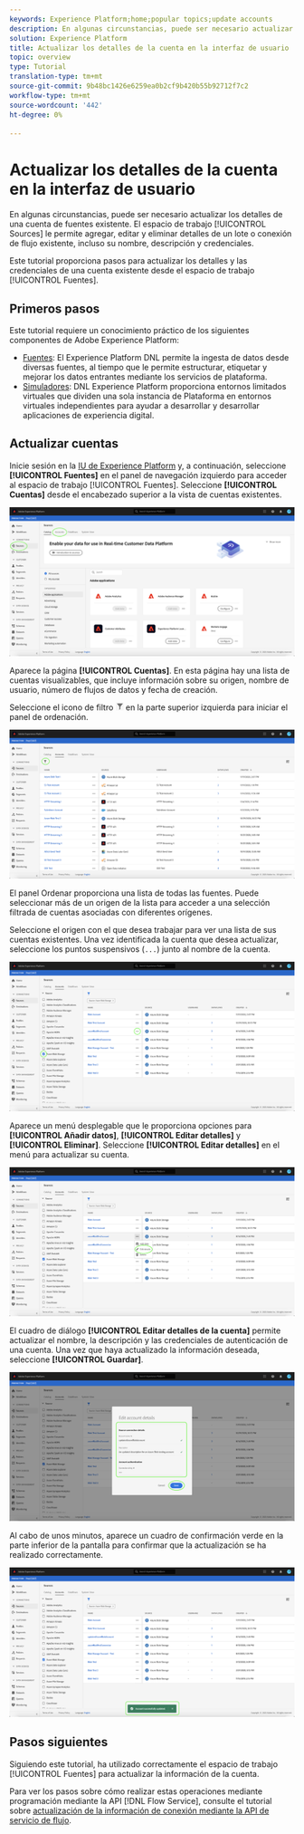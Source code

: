 ```yaml
---
keywords: Experience Platform;home;popular topics;update accounts
description: En algunas circunstancias, puede ser necesario actualizar los detalles de una cuenta de fuentes existente. El espacio de trabajo Fuentes le permite agregar, editar y eliminar detalles de un lote o una conexión de flujo existente, incluido su nombre, descripción y credenciales.
solution: Experience Platform
title: Actualizar los detalles de la cuenta en la interfaz de usuario
topic: overview
type: Tutorial
translation-type: tm+mt
source-git-commit: 9b48bc1426e6259ea0b2cf9b420b55b92712f7c2
workflow-type: tm+mt
source-wordcount: '442'
ht-degree: 0%

---
```



# Actualizar los detalles de la cuenta en la interfaz de usuario

En algunas circunstancias, puede ser necesario actualizar los detalles de una cuenta de fuentes existente. El espacio de trabajo [!UICONTROL Sources] le permite agregar, editar y eliminar detalles de un lote o conexión de flujo existente, incluso su nombre, descripción y credenciales.

Este tutorial proporciona pasos para actualizar los detalles y las credenciales de una cuenta existente desde el espacio de trabajo [!UICONTROL Fuentes].

## Primeros pasos

Este tutorial requiere un conocimiento práctico de los siguientes componentes de Adobe Experience Platform:

- [Fuentes](../../home.md): El Experience Platform DNL permite la ingesta de datos desde diversas fuentes, al tiempo que le permite estructurar, etiquetar y mejorar los datos entrantes mediante los servicios de plataforma.
- [Simuladores](../../../sandboxes/home.md): DNL Experience Platform proporciona entornos limitados virtuales que dividen una sola instancia de Plataforma en entornos virtuales independientes para ayudar a desarrollar y desarrollar aplicaciones de experiencia digital.

## Actualizar cuentas

Inicie sesión en la [IU de Experience Platform](https://platform.adobe.com) y, a continuación, seleccione **[!UICONTROL Fuentes]** en el panel de navegación izquierdo para acceder al espacio de trabajo [!UICONTROL Fuentes]. Seleccione **[!UICONTROL Cuentas]** desde el encabezado superior a la vista de cuentas existentes.

![catálogo](../../images/tutorials/update/catalog.png)

Aparece la página **[!UICONTROL Cuentas]**. En esta página hay una lista de cuentas visualizables, que incluye información sobre su origen, nombre de usuario, número de flujos de datos y fecha de creación.

Seleccione el icono de filtro ![filter](../../images/tutorials/update/filter.png) en la parte superior izquierda para iniciar el panel de ordenación.

![cuentas-lista](../../images/tutorials/update/accounts-list.png)

El panel Ordenar proporciona una lista de todas las fuentes. Puede seleccionar más de un origen de la lista para acceder a una selección filtrada de cuentas asociadas con diferentes orígenes.

Seleccione el origen con el que desea trabajar para ver una lista de sus cuentas existentes. Una vez identificada la cuenta que desea actualizar, seleccione los puntos suspensivos (`...`) junto al nombre de la cuenta.

![accounts-sort](../../images/tutorials/update/accounts-sort.png)

Aparece un menú desplegable que le proporciona opciones para **[!UICONTROL Añadir datos]**, **[!UICONTROL Editar detalles]** y **[!UICONTROL Eliminar]**. Seleccione **[!UICONTROL Editar detalles]** en el menú para actualizar su cuenta.

![update](../../images/tutorials/update/update.png)

El cuadro de diálogo **[!UICONTROL Editar detalles de la cuenta]** permite actualizar el nombre, la descripción y las credenciales de autenticación de una cuenta. Una vez que haya actualizado la información deseada, seleccione **[!UICONTROL Guardar]**.

![edit-account-details](../../images/tutorials/update/edit-account-details.png)

Al cabo de unos minutos, aparece un cuadro de confirmación verde en la parte inferior de la pantalla para confirmar que la actualización se ha realizado correctamente.

![actualización confirmada](../../images/tutorials/update/update-confirmed.png)

## Pasos siguientes

Siguiendo este tutorial, ha utilizado correctamente el espacio de trabajo [!UICONTROL Fuentes] para actualizar la información de la cuenta.

Para ver los pasos sobre cómo realizar estas operaciones mediante programación mediante la API [!DNL Flow Service], consulte el tutorial sobre [actualización de la información de conexión mediante la API de servicio de flujo](../../tutorials/api/update.md).